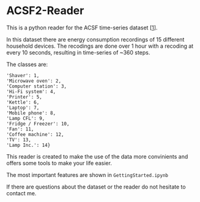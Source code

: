 # ACSF2-Reader
This is a python reader for the ACSF time-series dataset [[1](https://ieeexplore.ieee.org/abstract/document/7007996?casa_token=sxDLWbtPKK8AAAAA:51LbIRoHtLAYzbzfdB4vv1SEtLNOUfB7u2kPkxJEEFjhjDMHAlzyGl3hgykj5GNNS1ImN8GbOA)]. 

In this dataset there are energy consumption recordings of 15 different household devices. The recodings are done over 1 hour with a recoding at every 10 seconds, resulting in time-series of ~360 steps. 

The classes are:

 ```{'Monitor': 0,
 'Shaver': 1,
 'Microwave oven': 2,
 'Computer station': 3,
 'Hi-Fi system': 4,
 'Printer': 5,
 'Kettle': 6,
 'Laptop': 7,
 'Mobile phone': 8,
 'Lamp CFL': 9,
 'Fridge / Freezer': 10,
 'Fan': 11,
 'Coffee machine': 12,
 'TV': 13,
 'Lamp Inc.': 14}
 ```



This reader is created to make the use of the data more convinients and offers some tools to make your life easier. 

The most important features are shown in ```GettingStarted.ipynb```



If there are questions about the dataset or the reader do not hesitate to contact me.